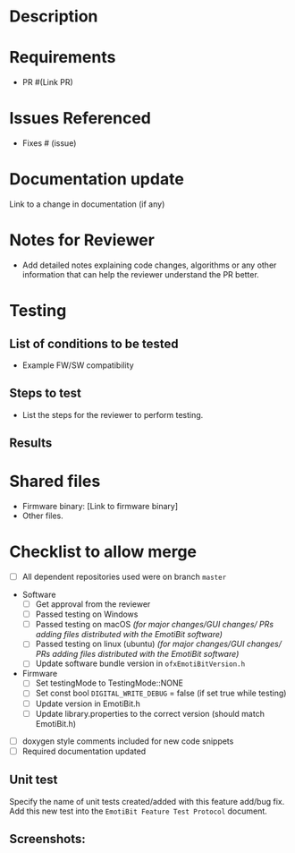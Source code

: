 # Description
<!--- Describe your changes in detail -->

# Requirements
- PR #(Link PR)


# Issues Referenced
<!-- If Any -->
- Fixes # (issue)

# Documentation update
Link to a change in documentation (if any)

# Notes for Reviewer
- Add detailed notes explaining code changes, algorithms or any other information that can help the reviewer understand the PR better.

# Testing
## List of conditions to be tested
- Example FW/SW compatibility

## Steps to test
- List the steps for the reviewer to perform testing.

## Results


# Shared files
- Firmware binary: [Link to firmware binary]
- Other files.

# Checklist to allow merge
- [ ] All dependent repositories used were on branch `master`
- Software
  - [ ] Get approval from the reviewer
  - [ ] Passed testing on Windows
  - [ ] Passed testing on macOS *(for major changes/GUI changes/ PRs adding files distributed with the EmotiBit software)*
  - [ ] Passed testing on linux (ubuntu) *(for major changes/GUI changes/ PRs adding files distributed with the EmotiBit software)*
  - [ ] Update software bundle version in `ofxEmotiBitVersion.h`
- Firmware
  - [ ] Set testingMode to TestingMode::NONE
  - [ ] Set const bool `DIGITAL_WRITE_DEBUG` = false (if set true while testing)
  - [ ] Update version in EmotiBit.h
  - [ ] Update library.properties to the correct version (should match EmotiBit.h)
- [ ] doxygen style comments included for new code snippets
- [ ] Required documentation updated

## Unit test
Specify the name of unit tests created/added with this feature add/bug fix. Add this new test into the `EmotiBit Feature Test Protocol` document.
 

## Screenshots:
